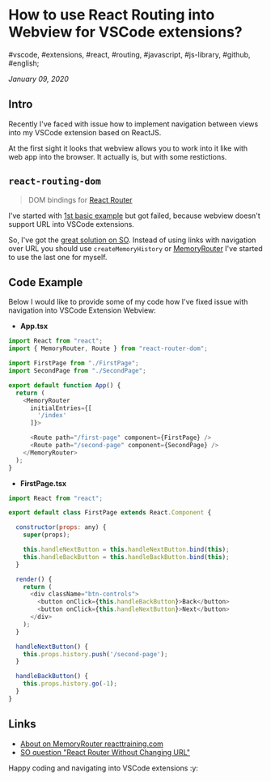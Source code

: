 # How to use React Routing into Webview for VSCode extensions?

#vscode, #extensions, #react, #routing, #javascript, #js-library, #github, #english;

_January 09, 2020_

## Intro

Recently I've faced with issue how to implement navigation between views into my VSCode extension based on ReactJS.

At the first sight it looks that webview allows you to work into it like with web app into the browser. It actually is, but with some restictions.

## `react-routing-dom`

> DOM bindings for [React Router](https://reacttraining.com/react-router/)

I've started with [1st basic example](https://reacttraining.com/react-router/web/guides/quick-start/1st-example-basic-routing) but got failed, because webview doesn't support URL into VSCode extensions. 

So, I've got the [great solution on SO](https://stackoverflow.com/q/59637276/2173016). Instead of using links with navigation over URL you should use `createMemoryHistory` or [MemoryRouter](https://github.com/ReactTraining/react-router/blob/master/packages/react-router/docs/api/MemoryRouter.md) I've started to use the last one for myself.

## Code Example

Below I would like to provide some of my code how I've fixed issue with navigation into VSCode Extension Webview:

* **App.tsx**
```js
import React from "react";
import { MemoryRouter, Route } from "react-router-dom";

import FirstPage from "./FirstPage";
import SecondPage from "./SecondPage";

export default function App() {
  return (
    <MemoryRouter
      initialEntries={[
        '/index'
      ]}>

      <Route path="/first-page" component={FirstPage} />
      <Route path="/second-page" component={SecondPage} />
    </MemoryRouter>
  );
}
```

* **FirstPage.tsx**
```js
import React from "react";

export default class FirstPage extends React.Component {

  constructor(props: any) {
    super(props);

    this.handleNextButton = this.handleNextButton.bind(this);
    this.handleBackButton = this.handleBackButton.bind(this);
  }

  render() {
    return (
      <div className="btn-controls">
        <button onClick={this.handleBackButton}>Back</button>
        <button onClick={this.handleNextButton}>Next</button>
      </div>
    );
  }

  handleNextButton() {
    this.props.history.push('/second-page');
  }

  handleBackButton() {
    this.props.history.go(-1);
  }
}
```

## Links

* [About on MemoryRouter reacttraining.com](https://reacttraining.com/react-router/web/api/MemoryRouter)
* [SO question "React Router Without Changing URL"](https://stackoverflow.com/questions/39721812/react-router-without-changing-url)

Happy coding and navigating into VSCode extensions :y: